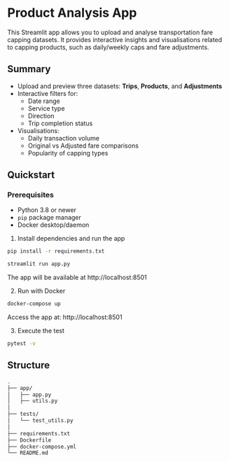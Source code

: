 # Product Analysis App

This Streamlit app allows you to upload and analyse transportation fare capping datasets. It provides interactive insights and visualisations related to capping products, such as daily/weekly caps and fare adjustments.

## Summary

- Upload and preview three datasets: **Trips**, **Products**, and **Adjustments**
- Interactive filters for:
  - Date range
  - Service type
  - Direction
  - Trip completion status
- Visualisations:
  - Daily transaction volume
  - Original vs Adjusted fare comparisons
  - Popularity of capping types

## Quickstart

### Prerequisites

- Python 3.8 or newer
- `pip` package manager
- Docker desktop/daemon

1. Install dependencies and run the app

```bash
pip install -r requirements.txt
```

```bash
streamlit run app.py
```

The app will be available at http://localhost:8501

2. Run with Docker

```bash
docker-compose up
```

Access the app at: http://localhost:8501

3. Execute the test

```bash
pytest -v
```

## Structure

```bash
.
├── app/
│   ├── app.py
│   ├── utils.py
│
├── tests/
│   └── test_utils.py
│
├── requirements.txt
├── Dockerfile
├── docker-compose.yml
└── README.md

```
